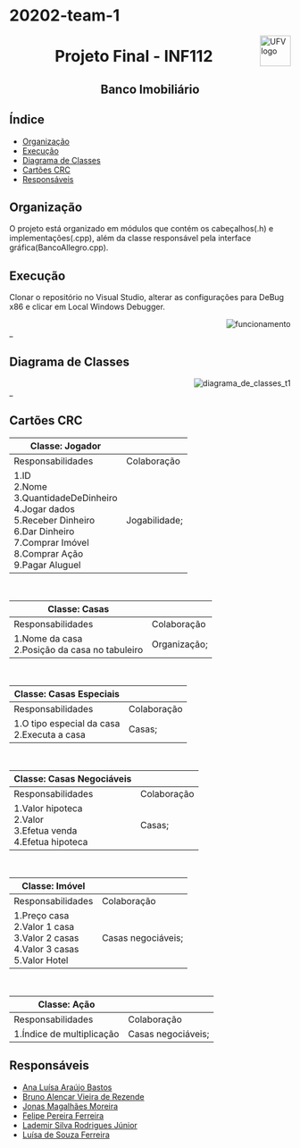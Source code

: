 # 20202-team-1
<a>
    <img src="https://cdn.discordapp.com/attachments/729689711416967239/844210892916523018/Ygemzly2XsP3gzFbXjFyExvD00B3rBvPbDEOoNOB-4uL4NLF1YKM6kiypik1H4koNc5_sNVAAAy_PDq_kmh_CRmn1dvC1uyeckCs.png" alt="UFV logo" title="UFV" align="right" height="55" />
</a>


<h1 align = "center"> Projeto Final - INF112 </h1>


<h2 align = "center"> Banco Imobiliário </h2>


## Índice

- [Organização](#Organização)
- [Execução](#Execução)
- [Diagrama de Classes](#Diagrama-de-classes)
- [Cartões CRC](#Cartões-CRC)
- [Responsáveis](#Responsáveis)

## Organização
  O projeto está organizado em módulos que contém os cabeçalhos(.h) e implementações(.cpp), além da classe responsável pela interface gráfica(BancoAllegro.cpp).
 
## Execução
Clonar o repositório no Visual Studio, alterar as configurações para DeBug x86 e clicar em Local Windows Debugger.

<a>
    <img src="https://cdn.discordapp.com/attachments/661031591031603230/844213713870782494/unknown.png" alt="funcionamento" title="print" align="right"  />
</a>

<br>
_
 

## Diagrama de Classes
<a>
    <img src="https://cdn.discordapp.com/attachments/729689711416967239/844222451209994250/diagrama_de_classes_t1.png" alt="diagrama_de_classes_t1" title="print" align="right"  />
</a>
<br>
_


## Cartões CRC
<table>
<thead>
<tr>
<th>Classe: Jogador</th>
<th></th>
</tr>
</thead>
<tbody>
<tr>
<td>Responsabilidades</td>
<td>Colaboração</td>
</tr>
<tr>
<td>1.ID <br>
2.Nome <br>
3.QuantidadeDeDinheiro <br>
4.Jogar dados <br>
5.Receber Dinheiro <br>
6.Dar Dinheiro <br>
7.Comprar Imóvel <br>
8.Comprar Ação <br>
9.Pagar Aluguel <br>
</td>
<td>Jogabilidade;</td>
</tr>
</tbody>
</table>

<br>

<table>
<thead>
<tr>
<th>Classe: Casas</th>
<th></th>
</tr>
</thead>
<tbody>
<tr>
<td>Responsabilidades</td>
<td>Colaboração</td>
</tr>
<tr>
<td>1.Nome da casa<br>
2.Posição da casa no tabuleiro<br>
</td>
<td>Organização;</td>
</tr>
</tbody>
</table>

<br>

<table>
<thead>
<tr>
<th>Classe: Casas Especiais </th>
<th></th>
</tr>
</thead>
<tbody>
<tr>
<td>Responsabilidades</td>
<td>Colaboração</td>
</tr>
<tr>
<td>1.O tipo especial da casa<br>
2.Executa a casa<br>
</td>
<td>Casas;</td>
</tr>
</tbody>
</table>

<br>

<table>
<thead>
<tr>
<th>Classe: Casas Negociáveis</th>
<th></th>
</tr>
</thead>
<tbody>
<tr>
<td>Responsabilidades</td>
<td>Colaboração</td>
</tr>
<tr>
<td>
1.Valor hipoteca<br>
2.Valor<br>
3.Efetua venda<br>
4.Efetua hipoteca<br>
</td>
<td>Casas;</td>
</tr>
</tbody>
</table>

<br>

<table>
<thead>
<tr>
<th>Classe: Imóvel </th>
<th></th>
</tr>
</thead>
<tbody>
<tr>
<td>Responsabilidades</td>
<td>Colaboração</td>
</tr>
<tr>
<td>
1.Preço casa <br>
2.Valor 1 casa <br>
3.Valor 2 casas<br>
4.Valor 3 casas<br>
5.Valor Hotel<br>
</td>
<td>Casas negociáveis;</td>
</tr>
</tbody>
</table>

<br>

<table>
<thead>
<tr>
<th>Classe: Ação </th>
<th></th>
</tr>
</thead>
<tbody>
<tr>
<td>Responsabilidades</td>
<td>Colaboração</td>
</tr>
<tr>
<td>1.Índice de multiplicação<br>
</td>
<td>Casas negociáveis;</td>
</tr>
</tbody>
</table>




## Responsáveis
- [Ana Luísa Araújo Bastos](https://github.com/AnaLuisaAB) 
- [Bruno Alencar Vieira de Rezende](https://github.com/bruno-avr)
- [Jonas Magalhães Moreira](https://github.com/JonasMoreira01)
- [Felipe Pereira Ferreira ](https://github.com/devlipe)
- [Lademir Silva Rodrigues Júnior ](https://github.com/lademir)
- [Luísa de Souza Ferreira](https://github.com/ferreiraluisa)


